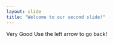 ```yaml
---
layout: slide
title: "Welcome to our second slide!"
---
```

Very Good
Use the left arrow to go back!
